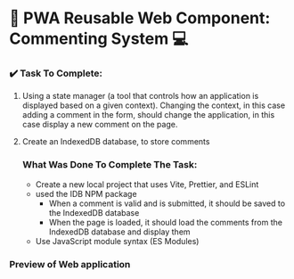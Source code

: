 # 📶 PWA Reusable Web Component: Commenting System 💻

### ✔️ Task To Complete: 

1) Using a state manager (a tool that controls how an application is displayed based on a given context). Changing the context, in this case adding a comment in the form, should change the application, in this case display a new comment on the page. 
2) Create an IndexedDB database, to store comments
    
     
   ### What Was Done To Complete The Task:
   - Create a new local project that uses Vite, Prettier, and ESLint
   - used the IDB NPM package
      - When a comment is valid and is submitted, it should be saved to the IndexedDB database
       - When the page is loaded, it should load the comments from the IndexedDB database and display them
   - Use JavaScript module syntax (ES Modules)

### Preview of Web application 




